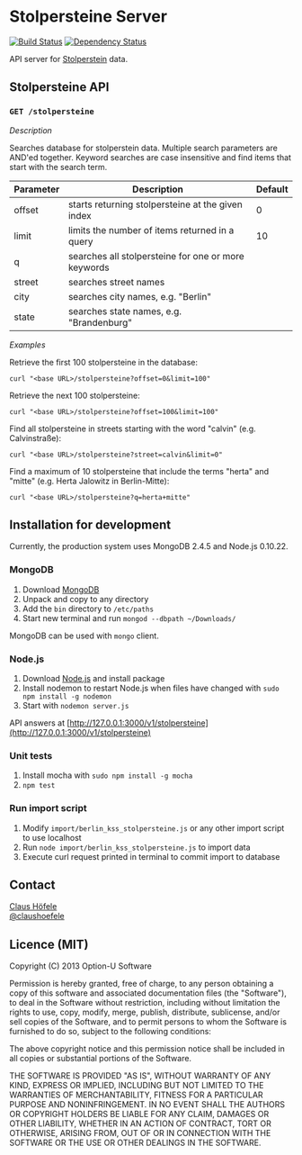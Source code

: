 # Stolpersteine Server

[![Build Status](https://travis-ci.org/optionu/stolpersteine-server.png?branch=master)](https://travis-ci.org/optionu/stolpersteine-server) [![Dependency Status](https://www.versioneye.com/user/projects/526633b8632bac385d000003/badge.png)](https://www.versioneye.com/user/projects/526633b8632bac385d000003)

API server for [Stolperstein](http://en.wikipedia.org/wiki/Stolperstein) data.

## Stolpersteine API

### `GET /stolpersteine`

*Description*

Searches database for stolperstein data. Multiple search parameters are AND'ed together. Keyword searches are case insensitive and find items that start with the search term.

| Parameter     | Description                                           | Default |
| ------------- | ----------------------------------------------------- | ------- |
| offset        | starts returning stolpersteine at the given index     | 0       |
| limit         | limits the number of items returned in a query        | 10      |
| q             | searches all stolpersteine for one or more keywords   |         |
| street        | searches street names                                 |         |
| city          | searches city names, e.g. "Berlin"                    |         |
| state         | searches state names, e.g. "Brandenburg"              |         |

*Examples*

Retrieve the first 100 stolpersteine in the database:

    curl "<base URL>/stolpersteine?offset=0&limit=100"

Retrieve the next 100 stolpersteine:

    curl "<base URL>/stolpersteine?offset=100&limit=100"

Find all stolpersteine in streets starting with the word "calvin" (e.g. Calvinstraße):

    curl "<base URL>/stolpersteine?street=calvin&limit=0"

Find a maximum of 10 stolpersteine that include the terms "herta" and "mitte" (e.g. Herta Jalowitz in Berlin-Mitte):

    curl "<base URL>/stolpersteine?q=herta+mitte"

## Installation for development

Currently, the production system uses MongoDB 2.4.5 and Node.js 0.10.22.

### MongoDB

1. Download [MongoDB](https://www.mongodb.org/downloads)
2. Unpack and copy to any directory
3. Add the `bin` directory to `/etc/paths`
4. Start new terminal and run `mongod --dbpath ~/Downloads/`

MongoDB can be used with `mongo` client.

### Node.js

1. Download [Node.js](http://nodejs.org/download/) and install package
2. Install nodemon to restart Node.js when files have changed with `sudo npm install -g nodemon`
3. Start with `nodemon server.js`

API answers at [http://127.0.0.1:3000/v1/stolpersteine](http://127.0.0.1:3000/v1/stolpersteine)

### Unit tests

1. Install mocha with `sudo npm install -g mocha`
2. `npm test`

### Run import script

1. Modify `import/berlin_kss_stolpersteine.js` or any other import script to use localhost
2. Run `node import/berlin_kss_stolpersteine.js` to import data
3. Execute curl request printed in terminal to commit import to database

## Contact

[Claus Höfele](http://github.com/choefele)  
[@claushoefele](https://twitter.com/claushoefele)

## Licence (MIT)

Copyright (C) 2013 Option-U Software

Permission is hereby granted, free of charge, to any person obtaining a copy of this software and associated documentation files (the "Software"), to deal in the Software without restriction, including without limitation the rights to use, copy, modify, merge, publish, distribute, sublicense, and/or sell copies of the Software, and to permit persons to whom the Software is furnished to do so, subject to the following conditions:

The above copyright notice and this permission notice shall be included in all copies or substantial portions of the Software.

THE SOFTWARE IS PROVIDED "AS IS", WITHOUT WARRANTY OF ANY KIND, EXPRESS OR IMPLIED, INCLUDING BUT NOT LIMITED TO THE WARRANTIES OF MERCHANTABILITY, FITNESS FOR A PARTICULAR PURPOSE AND NONINFRINGEMENT. IN NO EVENT SHALL THE AUTHORS OR COPYRIGHT HOLDERS BE LIABLE FOR ANY CLAIM, DAMAGES OR OTHER LIABILITY, WHETHER IN AN ACTION OF CONTRACT, TORT OR OTHERWISE, ARISING FROM, OUT OF OR IN CONNECTION WITH THE SOFTWARE OR THE USE OR OTHER DEALINGS IN THE SOFTWARE.
